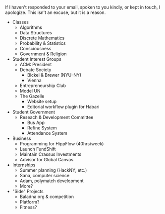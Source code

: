 If I haven't responded to your email, spoken to you kindly, or kept in touch, I apologize.
This isn't an excuse, but it is a reason.

* Classes
	* Algorithms
	* Data Structures
	* Discrete Mathematics
	* Probability & Statistics
	* Consciousness
	* Government & Religion
* Student Interest Groups
	* ACM: President
	* Debate Society
		* Bickel & Brewer (NYU-NY)
		* Vienna
	* Entrepreneurship Club
	* Model UN
	* The Gazelle
		* Website setup
		* Editorial workflow plugin for Habari
* Student Government
	* Reseach & Development Committee
		* Bus App
		* Refine System
		* Attendance System
* Business
	* Programming for HippFlow (40hrs/week)
	* Launch FundShift
	* Maintain Crassus Investments
	* Advisor for Global Canvas
* Internships
	* Summer planning (HackNY, etc.)
	* Sana, computer science
	* Adam, polymatch development
	* More?
* "Side" Projects
	* Baladna org & competition
	* Platform?
	* Fitness?
